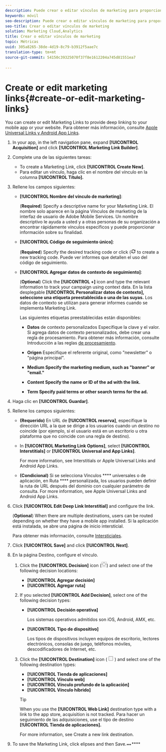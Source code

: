 ```yaml
---
description: Puede crear o editar vínculos de marketing para proporcionar vínculos profundos en la aplicación móvil o en el sitio web.
keywords: móvil
seo-description: Puede crear o editar vínculos de marketing para proporcionar vínculos profundos en la aplicación móvil o en el sitio web.
seo-title: Crear o editar vínculos de marketing
solution: Marketing Cloud,Analytics
title: Crear o editar vínculos de marketing
topic: Métricas
uuid: 305a8265-38de-4d19-8c79-b3912f5aae7c
translation-type: tm+mt
source-git-commit: 54150c39325070f37f8e1612204a745d81551ea7

---
```



# Create or edit marketing links{#create-or-edit-marketing-links}

You can create or edit Marketing Links to provide deep linking to your mobile app or your website. Para obtener más información, consulte [Apple Universal Links y Android App Links](/help/using/c-manage-app-settings/c-mob-confg-app/c-universal-app-links.md).

1. In your app, in the left navigation pane, expand **[!UICONTROL Acquisition]** and click **[!UICONTROL Marketing Link Builder]**.
1. Complete una de las siguientes tareas:

   * To create a Marketing Link, click **[!UICONTROL Create New]**.
   * Para editar un vínculo, haga clic en el nombre del vínculo en la columna **[!UICONTROL Título].**

1. Rellene los campos siguientes:

   * **[!UICONTROL Nombre del vínculo de marketing]**:

      (**Required**) Specify a descriptive name for your Marketing Link. El nombre solo aparece en la página Vínculos de marketing de la interfaz de usuario de Adobe Mobile Services. Un nombre descriptivo le ayuda a usted y a otras personas de su organización a encontrar rápidamente vínculos específicos y puede proporcionar información sobre su finalidad.

   * **[!UICONTROL Código de seguimiento único]**:

      (**Required**) Specify the desired tracking code or click (![generate icon](assets/icon_generate.png) to create a new tracking code. Puede ver informes que detallen el uso del código de seguimiento.

   * **[!UICONTROL Agregar datos de contexto de seguimiento]**:

      (**Optional**) Click the **[!UICONTROL +]** icon and type the relevant information to track your campaign using context data. En la lista desplegable **[!UICONTROL Personalizar datos de contexto], seleccione una etiqueta preestablecida o una de las suyas.** Los datos de contexto se utilizan para generar informes cuando se implementa Marketing Link.

      Las siguientes etiquetas preestablecidas están disponibles:

      * **Datos** de contexto personalizados Especifique la clave y el valor. Si agrega datos de contexto personalizados, debe crear una regla de procesamiento. Para obtener más información, consulte Introducción a las reglas [de procesamiento](https://docs.adobe.com/content/help/en/analytics/admin/admin-tools/processing-rules/processing-rules.html).

      * **Origen** Especifique el referente original, como "newsletter" o "página principal".

      * **Medium
Specify the marketing medium, such as "banner" or "email."**

      * **Content
Specify the name or ID of the ad with the link.**

      * **Term
Specify paid terms or other search terms for the ad.**
1. Haga clic en **[!UICONTROL Guardar]**.
1. Rellene los campos siguientes:

   * **(Requerido)** En URL de **[!UICONTROL reserva]**, especifique la dirección URL a la que se dirige a los usuarios cuando un destino no coincide (por ejemplo, si el usuario está en un escritorio u otra plataforma que no coincide con una regla de destino).
   * In **[!UICONTROL Marketing Link Options]**, select **[!UICONTROL Interstitials]** or **[!UICONTROL Universal and App Links]**.

      For more information, see Interstitials or Apple Universal Links and Android App Links.[](/help/using/acquisition-main/c-marketing-links-builder/t-create-edit-adobe-links/t-interstitials.md)[](/help/using/c-manage-app-settings/c-mob-confg-app/c-universal-app-links.md)

   * **(Condicional)** Si se selecciona Vínculos **** universales o de aplicación, en Ruta **** personalizada, los usuarios pueden definir la ruta de URL después del dominio con cualquier parámetro de consulta. For more information, see Apple Universal Links and Android App Links.[](/help/using/c-manage-app-settings/c-mob-confg-app/c-universal-app-links.md)

1. Click **[!UICONTROL Edit Deep Link Interstitial]** and configure the link.

   (**Optional**) When there are multiple destinations, users can be routed depending on whether they have a mobile app installed. Si la aplicación está instalada, se abre una página de inicio intersticial.

   Para obtener más información, consulte [Intersticiales](/help/using/acquisition-main/c-marketing-links-builder/t-create-edit-adobe-links/t-interstitials.md).

1. Click **[!UICONTROL Save]** and click **[!UICONTROL Next]**.
1. En la página Destino, configure el vínculo.

   1. Click the **[!UICONTROL Decision]** icon (![decision icon](assets/icon_decision.png)) and select one of the following decision locations:

      * **[!UICONTROL Agregar decisión]**
      * **[!UICONTROL Agregar ruta]**
   1. If you selected **[!UICONTROL Add Decision]**, select one of the following decision types:

      * **[!UICONTROL Decisión operativa]**

         Los sistemas operativos admitidos son iOS, Android, AMX, etc.

      * **[!UICONTROL Tipo de dispositivo]**

         Los tipos de dispositivos incluyen equipos de escritorio, lectores electrónicos, consolas de juego, teléfonos móviles, descodificadores de Internet, etc.
   1. Click the **[!UICONTROL Destination]** icon ( ![square icon](assets/icon_square.png) ) and select one of the following destination types:

      * **[!UICONTROL Tienda de aplicaciones]**
      * **[!UICONTROL Vínculo web]**
      * **[!UICONTROL Vínculo profundo de la aplicación]**
      * **[!UICONTROL Vínculo híbrido]**
      >[!TIP]
      >
      >When you use the **[!UICONTROL Web Link]** destination type with a link to the app store, acquisition is not tracked. Para hacer un seguimiento de las adquisiciones, use el tipo de destino **[!UICONTROL Tienda de aplicaciones].**

      For more information, see Create a new link destination.[](/help/using/acquisition-main/c-manage-link-destinations/t-create-new-app-deep-link-destination.md)




1. To save the Marketing Link, click elipses and then Save.![](assets/icon_elipses.png)****
